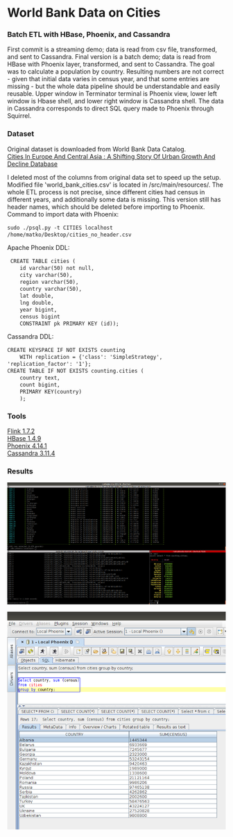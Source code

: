 # World Bank Data on Cities
### Batch ETL with HBase, Phoenix, and Cassandra

First commit is a streaming demo; data is read from csv file, transformed, and sent to Cassandra.
Final version is a batch demo; data is read from HBase with Phoenix layer, transformed, and sent to Cassandra.
The goal was to calculate a population by country.
Resulting numbers are not correct - given that initial data varies in census year, and that some entries are missing - but the whole data pipeline should be understandable and easily reusable.
Upper window in Terminator terminal is Phoenix view, lower left window is Hbase shell, and lower right window is Cassandra shell.
The data in Cassandra corresponds to direct SQL query made to Phoenix through Squirrel.

### Dataset

Original dataset is downloaded from World Bank Data Catalog.  
[Cities In Europe And Central Asia : A Shifting Story Of Urban Growth And Decline Database](https://datacatalog.worldbank.org/dataset/cities-europe-and-central-asia-shifting-story-urban-growth-and-decline-dataset)

I deleted most of the columns from original data set to speed up the setup.
Modified file 'world_bank_cities.csv' is located in /src/main/resources/.
The whole ETL process is not precise, since different cities had census in different years, and additionally some data is missing.
This version still has header names, which should be deleted before importing to Phoenix.
Command to import data with Phoenix:  

    sudo ./psql.py -t CITIES localhost /home/matko/Desktop/cities_no_header.csv

Apache Phoenix DDL:

     CREATE TABLE cities (
        id varchar(50) not null,
        city varchar(50),
        region varchar(50), 
        country varchar(50),
        lat double,
        lng double,
        year bigint,
        census bigint
        CONSTRAINT pk PRIMARY KEY (id));

Cassandra DDL:

    CREATE KEYSPACE IF NOT EXISTS counting
        WITH replication = {'class': 'SimpleStrategy', 'replication_factor': '1'};
    CREATE TABLE IF NOT EXISTS counting.cities (
        country text,
        count bigint,
        PRIMARY KEY(country)
        );
        
### Tools

[Flink 1.7.2](https://flink.apache.org/)  
[HBase 1.4.9](https://hbase.apache.org/)  
[Phoenix 4.14.1](https://phoenix.apache.org/)  
[Cassandra 3.11.4](http://cassandra.apache.org/)  


### Results

![Hbase - Phoenix - Cassandra - Matko Soric](https://raw.githubusercontent.com/matkosoric/CitiesBatch/master/src/main/resources/hbase-phoenix-cassandra.png?raw=true "Hbase - Phoenix - Cassandra - Matko Soric")
  
![Squirrel - Phoenix - Matko Soric](https://raw.githubusercontent.com/matkosoric/CitiesBatch/master/src/main/resources/phoenix_squirrel.png?raw=true "Squirrel - Phoenix - Matko Soric")
